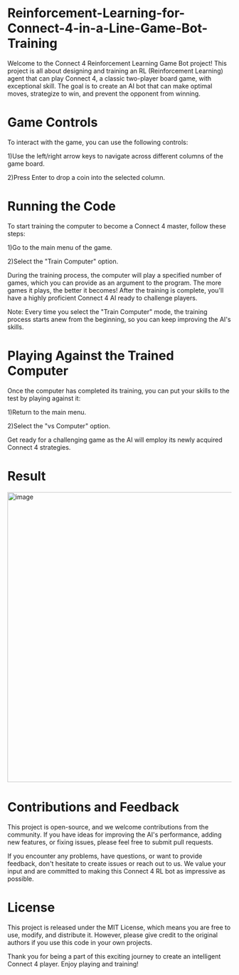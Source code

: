 # Reinforcement-Learning-for-Connect-4-in-a-Line-Game-Bot-Training
Welcome to the Connect 4 Reinforcement Learning Game Bot project! This project is all about designing and training an RL (Reinforcement Learning) agent that can play Connect 4, a classic two-player board game, with exceptional skill. The goal is to create an AI bot that can make optimal moves, strategize to win, and prevent the opponent from winning.

# Game Controls
To interact with the game, you can use the following controls:

1)Use the left/right arrow keys to navigate across different columns of the game board.

2)Press Enter to drop a coin into the selected column.

# Running the Code
To start training the computer to become a Connect 4 master, follow these steps:

1)Go to the main menu of the game. 

2)Select the "Train Computer" option.

During the training process, the computer will play a specified number of games, which you can provide as an argument to the program. The more games it plays, the better it becomes! After the training is complete, you'll have a highly proficient Connect 4 AI ready to challenge players.

Note: Every time you select the "Train Computer" mode, the training process starts anew from the beginning, so you can keep improving the AI's skills.

# Playing Against the Trained Computer
Once the computer has completed its training, you can put your skills to the test by playing against it:

1)Return to the main menu.

2)Select the "vs Computer" option.

Get ready for a challenging game as the AI will employ its newly acquired Connect 4 strategies.

# Result
<img width="650" alt="image" src="https://github.com/Sanchith7/Reinforcement-Learning-for-Connect-4-in-a-Line-Game-Bot-Training.png">

# Contributions and Feedback
This project is open-source, and we welcome contributions from the community. If you have ideas for improving the AI's performance, adding new features, or fixing issues, please feel free to submit pull requests.

If you encounter any problems, have questions, or want to provide feedback, don't hesitate to create issues or reach out to us. We value your input and are committed to making this Connect 4 RL bot as impressive as possible.

# License
This project is released under the MIT License, which means you are free to use, modify, and distribute it. However, please give credit to the original authors if you use this code in your own projects.

Thank you for being a part of this exciting journey to create an intelligent Connect 4 player. Enjoy playing and training!
